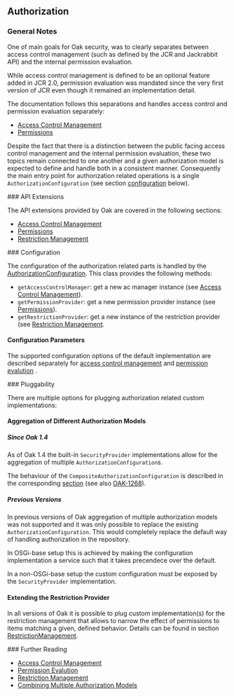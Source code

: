 <!--
   Licensed to the Apache Software Foundation (ASF) under one or more
   contributor license agreements.  See the NOTICE file distributed with
   this work for additional information regarding copyright ownership.
   The ASF licenses this file to You under the Apache License, Version 2.0
   (the "License"); you may not use this file except in compliance with
   the License.  You may obtain a copy of the License at

       http://www.apache.org/licenses/LICENSE-2.0

   Unless required by applicable law or agreed to in writing, software
   distributed under the License is distributed on an "AS IS" BASIS,
   WITHOUT WARRANTIES OR CONDITIONS OF ANY KIND, either express or implied.
   See the License for the specific language governing permissions and
   limitations under the License.
-->

Authorization
--------------------------------------------------------------------------------

### General Notes

One of main goals for Oak security, was to clearly separates between access control 
management (such as defined by the JCR and Jackrabbit API) and the internal
permission evaluation.
 
While access control management is defined to be an optional feature added in JCR 2.0,
permission evaluation was mandated since the very first version of JCR even though
it remained an implementation detail.

The documentation follows this separations and handles access control and permission
evaluation separately:

- [Access Control Management](accesscontrol.html)
- [Permissions](permission.html)

Despite the fact that there is a distinction between the public facing access
control management and the internal permission evaluation, these two topics remain
connected to one another and a given authorization model is expected to define and
handle both in a consistent manner. Consequently the main entry point for
authorization related operations is a single `AuthorizationConfiguration` (see 
section [configuration](#configuration) below).

<a name="api_extensions"/>
### API Extensions

The API extensions provided by Oak are covered in the following sections:

- [Access Control Management](accesscontrol.html#api_extensions)
- [Permissions](permission.html#api_extensions)
- [Restriction Management](authorization/restriction.html#api_extensions)

<a name="configuration"/>
### Configuration

The configuration of the authorization related parts is handled by the [AuthorizationConfiguration]. 
This class provides the following methods:

- `getAccessControlManager`: get a new ac manager instance (see [Access Control Management](accesscontrol.html)).
- `getPermissionProvider`: get a new permission provider instance (see [Permissions](permission.html)).
- `getRestrictionProvider`: get a new instance of the restriction provider (see [Restriction Management](authorization/restriction.html).

#### Configuration Parameters

The supported configuration options of the default implementation are described 
separately for [access control management](accesscontrol/default.html#configuration) 
and [permission evalution](permission/default.html#configuration) .

<a name="pluggability"/>
### Pluggability

There are multiple options for plugging authorization related custom implementations:

#### Aggregation of Different Authorization Models

##### Since Oak 1.4

As of Oak 1.4 the built-in `SecurityProvider` implementations allow for the 
aggregation of multiple `AuthorizationConfiguration`s.

The behaviour of the `CompositeAuthorizationConfiguration` is described in
the corresponding [section](authorization/composite.html) (see also [OAK-1268]).

##### Previous Versions

In previous versions of Oak aggregation of multiple authorization models was
not supported and it was only possible to replace the existing `AuthorizationConfiguration`.
This would completely replace the default way of handling authorization in the repository.

In OSGi-base setup this is achieved by making the configuration implementation a service
such that it takes precendece over the default. 

In a non-OSGi-base setup the custom configuration must be exposed by the `SecurityProvider` implementation.

#### Extending the Restriction Provider

In all versions of Oak it is possible to plug custom implementation(s) for the
restriction management that allows to narrow the effect of permissions to
items matching a given, defined behavior. Details can be found in section 
[RestrictionManagement](authorization/restriction.html#pluggability).

<a name="further_reading"/>
### Further Reading

- [Access Control Management](accesscontrol.html)
- [Permission Evalution](permission.html)
- [Restriction Management](authorization/restriction.html)
- [Combining Multiple Authorization Models](authorization/composite.html)

<!-- hidden references -->
[AuthorizationConfiguration]: /oak/docs/apidocs/org/apache/jackrabbit/oak/spi/security/authorization/AuthorizationConfiguration.html
[OAK-1268]: https://issues.apache.org/jira/browse/OAK-1268